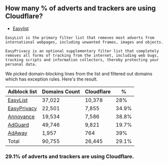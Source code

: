 ## How many % of adverts and trackers are using Cloudflare?


- [Easylist](https://web.archive.org/web/20210516110248/https://easylist.to/)
```
EasyList is the primary filter list that removes most adverts from international webpages, including unwanted frames, images and objects.

EasyPrivacy is an optional supplementary filter list that completely removes all forms of tracking from the internet, including web bugs, tracking scripts and information collectors, thereby protecting your personal data.
```


We picked domain-blocking lines from the list and filtered out domains which has exception rules.
Here's the result.


| Adblock list | Domains Count | Cloudflare | % |
| --- | --- | --- | --- |
| [EasyList](https://easylist.to/easylist/easylist.txt) | 37,022 | 10,378 | 28% |
| [EasyPrivacy](https://easylist.to/easylist/easyprivacy.txt) | 22,501 | 7,855 | 34.9% |
| [Annoyance](https://secure.fanboy.co.nz/fanboy-annoyance.txt) | 19,534 | 7,586 | 38.8% |
| [AdGuard](https://adguardteam.github.io/AdGuardSDNSFilter/Filters/filter.txt) | 49,746 | 9,821 | 19.7% |
| [AdAway](https://raw.githubusercontent.com/AdAway/adaway.github.io/master/hosts.txt) | 1,957 | 764 | 39% |
| Total | 90,755 | 26,445 | 29.1% |


### 29.1% of adverts and trackers are using Cloudflare.